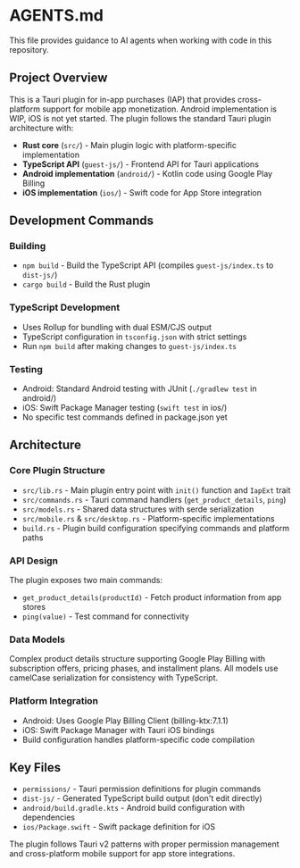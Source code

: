 # AGENTS.md

This file provides guidance to AI agents when working with code in this
repository.

## Project Overview

This is a Tauri plugin for in-app purchases (IAP) that provides cross-platform
support for mobile app monetization. Android implementation is WIP, iOS is not
yet started. The plugin follows the standard Tauri plugin architecture with:

- **Rust core** (`src/`) - Main plugin logic with platform-specific
  implementation
- **TypeScript API** (`guest-js/`) - Frontend API for Tauri applications
- **Android implementation** (`android/`) - Kotlin code using Google Play
  Billing
- **iOS implementation** (`ios/`) - Swift code for App Store integration

## Development Commands

### Building

- `npm build` - Build the TypeScript API (compiles `guest-js/index.ts` to
  `dist-js/`)
- `cargo build` - Build the Rust plugin

### TypeScript Development

- Uses Rollup for bundling with dual ESM/CJS output
- TypeScript configuration in `tsconfig.json` with strict settings
- Run `npm build` after making changes to `guest-js/index.ts`

### Testing

- Android: Standard Android testing with JUnit (`./gradlew test` in android/)
- iOS: Swift Package Manager testing (`swift test` in ios/)
- No specific test commands defined in package.json yet

## Architecture

### Core Plugin Structure

- `src/lib.rs` - Main plugin entry point with `init()` function and `IapExt`
  trait
- `src/commands.rs` - Tauri command handlers (`get_product_details`, `ping`)
- `src/models.rs` - Shared data structures with serde serialization
- `src/mobile.rs` & `src/desktop.rs` - Platform-specific implementations
- `build.rs` - Plugin build configuration specifying commands and platform paths

### API Design

The plugin exposes two main commands:

- `get_product_details(productId)` - Fetch product information from app stores
- `ping(value)` - Test command for connectivity

### Data Models

Complex product details structure supporting Google Play Billing with
subscription offers, pricing phases, and installment plans. All models use
camelCase serialization for consistency with TypeScript.

### Platform Integration

- Android: Uses Google Play Billing Client (billing-ktx:7.1.1)
- iOS: Swift Package Manager with Tauri iOS bindings
- Build configuration handles platform-specific code compilation

## Key Files

- `permissions/` - Tauri permission definitions for plugin commands
- `dist-js/` - Generated TypeScript build output (don't edit directly)
- `android/build.gradle.kts` - Android build configuration with dependencies
- `ios/Package.swift` - Swift package definition for iOS

The plugin follows Tauri v2 patterns with proper permission management and
cross-platform mobile support for app store integrations.
